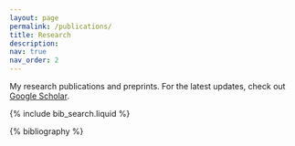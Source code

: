 ```yaml
---
layout: page
permalink: /publications/
title: Research
description:
nav: true
nav_order: 2
---
```


My research publications and preprints. For the latest updates, check out <a href="https://scholar.google.com/citations?user=DtBioHoAAAAJ">Google Scholar</a>.

<!-- _pages/publications.md -->

<!-- Bibsearch Feature -->

{% include bib_search.liquid %}

<div class="publications">

{% bibliography %}

</div>
